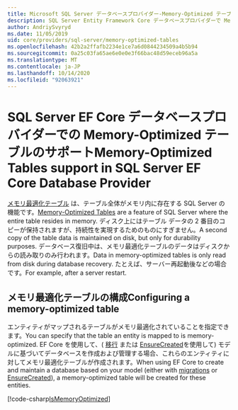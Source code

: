 ```yaml
---
title: Microsoft SQL Server データベースプロバイダー-Memory-Optimized テーブル-EF Core
description: SQL Server Entity Framework Core データベースプロバイダーで Memory-Optimized テーブルを使用する方法
author: AndriySvyryd
ms.date: 11/05/2019
uid: core/providers/sql-server/memory-optimized-tables
ms.openlocfilehash: 42b2a2ffafb2234e1ce7a6d0844234509a4b5b94
ms.sourcegitcommit: 0a25c03fa65ae6e0e0e3f66bac48d59eceb96a5a
ms.translationtype: MT
ms.contentlocale: ja-JP
ms.lasthandoff: 10/14/2020
ms.locfileid: "92063921"
---
```

# <a name="memory-optimized-tables-support-in-sql-server-ef-core-database-provider"></a><span data-ttu-id="a2839-103">SQL Server EF Core データベースプロバイダーでの Memory-Optimized テーブルのサポート</span><span class="sxs-lookup"><span data-stu-id="a2839-103">Memory-Optimized Tables support in SQL Server EF Core Database Provider</span></span>

<span data-ttu-id="a2839-104">[メモリ最適化テーブル](/sql/relational-databases/in-memory-oltp/memory-optimized-tables) は、テーブル全体がメモリ内に存在する SQL Server の機能です。</span><span class="sxs-lookup"><span data-stu-id="a2839-104">[Memory-Optimized Tables](/sql/relational-databases/in-memory-oltp/memory-optimized-tables) are a feature of SQL Server where the entire table resides in memory.</span></span> <span data-ttu-id="a2839-105">ディスク上にはテーブル データの 2 番目のコピーが保持されますが、持続性を実現するためのものにすぎません。</span><span class="sxs-lookup"><span data-stu-id="a2839-105">A second copy of the table data is maintained on disk, but only for durability purposes.</span></span> <span data-ttu-id="a2839-106">データベース復旧中は、メモリ最適化テーブルのデータはディスクからの読み取りのみ行われます。</span><span class="sxs-lookup"><span data-stu-id="a2839-106">Data in memory-optimized tables is only read from disk during database recovery.</span></span> <span data-ttu-id="a2839-107">たとえば、サーバー再起動後などの場合です。</span><span class="sxs-lookup"><span data-stu-id="a2839-107">For example, after a server restart.</span></span>

## <a name="configuring-a-memory-optimized-table"></a><span data-ttu-id="a2839-108">メモリ最適化テーブルの構成</span><span class="sxs-lookup"><span data-stu-id="a2839-108">Configuring a memory-optimized table</span></span>

<span data-ttu-id="a2839-109">エンティティがマップされるテーブルがメモリ最適化されていることを指定できます。</span><span class="sxs-lookup"><span data-stu-id="a2839-109">You can specify that the table an entity is mapped to is memory-optimized.</span></span> <span data-ttu-id="a2839-110">EF Core を使用して、( [移行](xref:core/managing-schemas/migrations/index) または [EnsureCreated](/dotnet/api/Microsoft.EntityFrameworkCore.Storage.IDatabaseCreator.EnsureCreated)を使用して) モデルに基づいてデータベースを作成および管理する場合、これらのエンティティに対してメモリ最適化テーブルが作成されます。</span><span class="sxs-lookup"><span data-stu-id="a2839-110">When using EF Core to create and maintain a database based on your model (either with [migrations](xref:core/managing-schemas/migrations/index) or [EnsureCreated](/dotnet/api/Microsoft.EntityFrameworkCore.Storage.IDatabaseCreator.EnsureCreated)), a memory-optimized table will be created for these entities.</span></span>

[!code-csharp[IsMemoryOptimized](../../../../samples/core/SqlServer/InMemory/InMemoryContext.cs?name=IsMemoryOptimized)]
